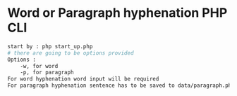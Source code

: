 # Word or Paragraph hyphenation PHP CLI

``` sh
start by : php start_up.php
# there are going to be options provided
Options : 
	-w, for word
	-p, for paragraph
For word hyphenation word input will be required
For paragraph hyphenation sentence has to be saved to data/paragraph.php
```